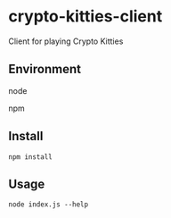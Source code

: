 # crypto-kitties-client
Client for playing Crypto Kitties

## Environment

node

npm

## Install

`npm install`

## Usage

`node index.js --help`

